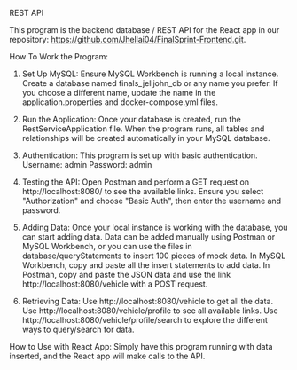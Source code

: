 REST API

This program is the backend database / REST API for the React app in our repository: https://github.com/Jhellai04/FinalSprint-Frontend.git.

How To Work the Program:
1. Set Up MySQL:
    Ensure MySQL Workbench is running a local instance.
    Create a database named finals_jelljohn_db or any name you prefer. If you choose a different name, update the name in the application.properties and docker-compose.yml files.

2. Run the Application:
    Once your database is created, run the RestServiceApplication file.
    When the program runs, all tables and relationships will be created automatically in your MySQL database.

3. Authentication:
    This program is set up with basic authentication.
    Username: admin
    Password: admin

4. Testing the API:
    Open Postman and perform a GET request on http://localhost:8080/ to see the available links.
    Ensure you select "Authorization" and choose "Basic Auth", then enter the username and password.

5. Adding Data:
    Once your local instance is working with the database, you can start adding data.
    Data can be added manually using Postman or MySQL Workbench, or you can use the files in database/queryStatements to insert 100 pieces of mock data.
    In MySQL Workbench, copy and paste all the insert statements to add data.
    In Postman, copy and paste the JSON data and use the link http://localhost:8080/vehicle with a POST request.

6. Retrieving Data:
    Use http://localhost:8080/vehicle to get all the data.
    Use http://localhost:8080/vehicle/profile to see all available links.
    Use http://localhost:8080/vehicle/profile/search to explore the different ways to query/search for data.

How to Use with React App:
Simply have this program running with data inserted, and the React app will make calls to the API.